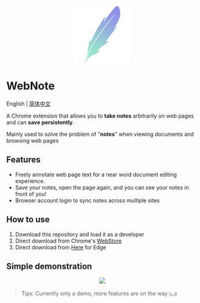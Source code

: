 <div align=center><img width="150" height="150" src="./icon.png"/></div>

# WebNote

English | [简体中文](./README.md)

A Chrome extension that allows you to **take notes** arbitrarily on web pages and can **save persistently**.

Mainly used to solve the problem of "**notes**" when viewing documents and browsing web pages

## Features

- Freely annotate web page text for a near word document editing experience.
- Save your notes, open the page again, and you can see your notes in front of you!
- Browser account login to sync notes across multiple sites

## How to use

1. Download this repository and load it as a developer
2. Direct download from Chrome's [WebStore](https://chrome.google.com/webstore/detail/webnote/hkicaocjinbpfkollonmickokmfmokkp)
3. Direct download from [Here](https://microsoftedge.microsoft.com/addons/detail/webnote/lgedckpahehacohndmafhkdmdjdgaima) for Edge

## Simple demonstration

<div align=center><img src="./demo.gif"/></div>

> Tips: Currently only a demo, more features are on the way  ಠಿ_ಠ